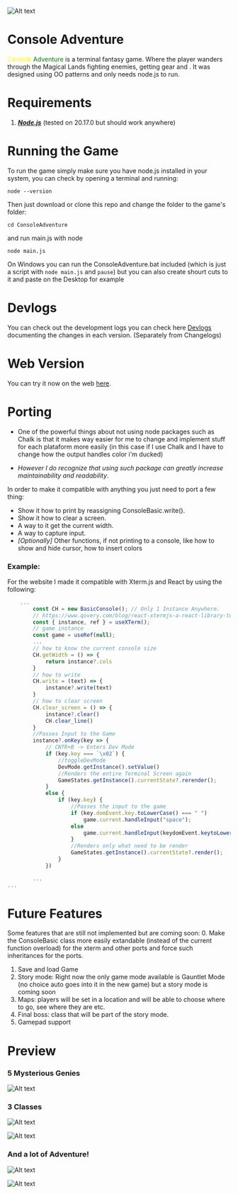 ![Alt text](./Game/Assets//Logo.png)

# Console Adventure

<span style="color:Yellow">Console</span> <span style="color:Green">Adventure</span> is a terminal fantasy game. Where 
the player wanders through the Magical Lands fighting enemies, getting gear and .
It was designed using OO patterns and only needs node.js to run.

# Requirements

1. ***[Node.js](https://nodejs.org/pt)*** (tested on 20.17.0 but should work anywhere)

# Running the Game
To run the game simply make sure you have node.js installed in your system, you can check by opening a terminal and running:

```shell
node --version
``` 

Then just download or clone this repo and change the folder to the game's folder:
```shell
cd ConsoleAdventure
```
and run main.js with node
```shell
node main.js
```

On Windows you can run the ConsoleAdventure.bat included
(which is just a script with ```node main.js``` and ```pause```) but you can also create shourt cuts to it and paste on the Desktop for example

# Devlogs
You can check out the development logs you can check here [Devlogs](/Game/Devlog/version0_3.md) documenting the changes in each version. (Separately from Changelogs)

# Web Version

You can try it now on the web [here](http://www.consoleadventure.com).

# Porting
* One of the powerful things about not using node packages such as Chalk is that it makes way easier for me to change and implement stuff  for each plataform more easily (in this case if I use Chalk and I have to change how the output handles color i'm ducked)

* *However I do recognize that using such package can greatly increase maintainability and readability*.

In order to make it compatible with anything you just need to port a few thing:
* Show it how to print by reassigning ConsoleBasic.write().
* Show it how to clear a screen.
* A way to it get the current width.
* A way to capture input.
* *[Optionally]* Other functions, if not printing to a console, like how to show and hide cursor, how to insert colors

### Example:
For the website I made it compatible with Xterm.js and React by using the following:

```Javascript
    ...
        const CH = new BasicConsole(); // Only 1 Instance Anywhere.
        // https://www.qovery.com/blog/react-xtermjs-a-react-library-to-build-terminals/
        const { instance, ref } = useXTerm(); 
        // game instance
        const game = useRef(null);
        ...
        // how to know the current console size
        CH.getWidth = () => {
            return instance?.cols
        }
        // how to write
        CH.write = (text) => {
            instance?.write(text)
        }
        // how to clear screen
        CH.clear_screen = () => {
            instance?.clear()
            CH.clear_line()
        }
        //Passes Input to the Game
        instance?.onKey(key => {
            // CNTR+B -> Enters Dev Mode
            if (key.key === `\x02`) {
                //toggleDevMode
                DevMode.getInstance().setValue()
                //Renders the entire Terminal Screen again
                GameStates.getInstance().currentState?.rerender();
            }
            else {
                if (key.key) {
                    //Passes the input to the game
                    if (key.domEvent.key.toLowerCase() === " ")
                        game.current.handleInput("space");
                    else
                        game.current.handleInput(keydomEvent.keytoLowerCase());
                    }
                    //Renders only what need to be render
                    GameStates.getInstance().currentState?.render();
                }
            })

        ...
...
```


# Future Features

Some features that are still not implemented but are coming soon:
0. Make the ConsoleBasic class more easily extandable (instead of the current function overload) for the xterm and other ports and force such inheritances for the ports.
1. Save and load Game
3. Story mode: Right now the only game mode available is Gauntlet Mode (no choice auto goes into it in the new game) but a story mode is coming soon
4. Maps: players will be set in a location and will be able to choose where to go, see where they are etc.
5. Final boss: class that will be part of the story mode.
6. Gamepad support


# Preview

### 5 Mysterious Genies
![Alt text](./Game/Assets//Genies.png)

### 3 Classes

![Alt text](./Game/Assets//Classes.png)


![Alt text](./Game/Assets//Warrior.png)

### And a lot of Adventure!
![Alt text](./Game/Assets//Adventure2.png)

![Alt text](./Game/Assets//Slain2.png)
